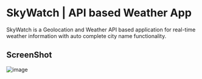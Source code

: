 # SkyWatch | API based Weather App

SkyWatch is a Geolocation and Weather API based application for real-time weather information with auto complete city name functionality.

## ScreenShot

![image](https://github.com/anurag-040/SkyWatch-API-based-Weather-App/assets/109778007/97a1cb34-c248-46d6-b30d-c3a5f59afdba)
